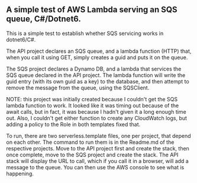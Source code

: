 ## A simple test of AWS Lambda serving an SQS queue, C#/Dotnet6.

This is a simple test to establish whether SQS servicing works in dotnet6/C#.

The API project declares an SQS queue, and a lambda function (HTTP) that, when you call it using GET, simply creates a guid and puts it on the queue.

The SQS project declares a Dynamo DB, and a lambda that services the SQS queue declared in the API project.  The lambda function will write the guid entry (with its own guid as a key) to
the database, and then attempt to remove the message from the queue, using the SQSClient.

NOTE: this project was initially created because I couldn't get the SQS lambda function to work.  It looked like it was timing out because of the await calls, but in fact, it was because
I hadn't given it a long enough time out.  Also, I couldn't get either function to create any CloudWatch logs, but adding a policy to the Role in both templates fixed that.

To run, there are two serverless.template files, one per project, that depend on each other.  The command to run them is in the Readme.md of the respective projects.
Move to the API project first and create the stack, then once complete, move to the SQS project and create the stack.  The API stack will display the URL to call,
which if you call it in a browser, will add a message to the queue.  You can then use the AWS console to see what is happening.


